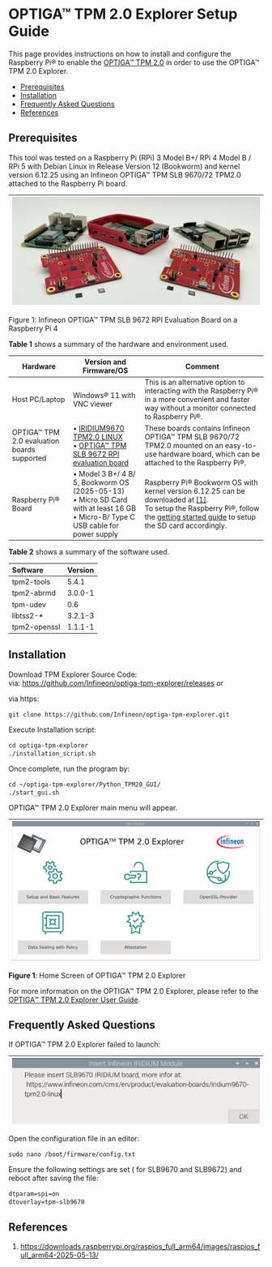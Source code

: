 # **OPTIGA™ TPM 2.0 Explorer Setup Guide**

This page provides instructions on how to install and configure the Raspberry Pi® to enable the [OPTIGA™ TPM 2.0](https://www.infineon.com/cms/en/product/security-smart-card-solutions/optiga-embedded-security-solutions/optiga-tpm/?redirId=39899/) in order to use the OPTIGA™ TPM 2.0 Explorer.

- [Prerequisites](#prerequisites)
- [Installation](#installation)
- [Frequently Asked Questions](#frequently-asked-questions)
- [References](#references)

## Prerequisites 

This tool was tested on a Raspberry Pi (RPi) 3 Model B+/ RPi 4 Model B / RPi 5 with Debian Linux in Release Version 12 (Bookworm) and kernel version 6.12.25 using an Infineon OPTIGA™ TPM SLB 9670/72 TPM2.0 attached to the Raspberry Pi board.

| ![](images/Overview/TPMRPI4.png) |
| :------------------------------: |

Figure 1: Infineon OPTIGA™ TPM SLB 9672 RPI Evaluation Board on a Raspberry Pi 4



**Table 1** shows a summary of the hardware and environment used.

| Hardware                                    | Version   and Firmware/OS                                    | Comment                                                      |
| ------------------------------------------- | ------------------------------------------------------------ | ------------------------------------------------------------ |
| Host  PC/Laptop                             | Windows® 11 with VNC viewer                                  | This  is an alternative option to interacting with  the Raspberry Pi® in a more convenient and faster way without a monitor connected to Raspberry Pi®. |
| OPTIGA™ TPM 2.0 evaluation boards supported | • [IRIDIUM9670 TPM2.0 LINUX](https://www.infineon.com/cms/en/product/evaluation-boards/iridium9670-tpm2.0-linux/) <br /> • [OPTIGA™ TPM SLB 9672 RPI evaluation board](https://www.infineon.com/cms/en/product/evaluation-boards/optiga-tpm-9672-rpi-eval/) | These  boards contains Infineon OPTIGA™ TPM SLB 9670/72 TPM2.0 mounted on an  easy-to-use hardware board, which can be attached to the Raspberry Pi®. |
| Raspberry  Pi® Board                        | •  Model 3 B+/ 4 B/ 5, Bookworm OS (2025-05-13) <br />  •  Micro SD Card with at least 16 GB <br />  •  Micro-B/ Type C USB cable for power supply | Raspberry Pi® Bookworm OS with kernel version 6.12.25  can be downloaded at [[1]](#references). <br />To setup the Raspberry Pi®, follow the [getting started guide](https://www.raspberrypi.com/documentation/computers/getting-started.html#raspberry-pi-imager) to setup the SD card accordingly. |

**Table 2** shows a summary of the software used.

| Software     | Version |
| :----------- | ------- |
| tpm2-tools   | 5.4.1   |
| tpm2-abrmd   | 3.0.0-1 |
| tpm-udev     | 0.6     |
| libtss2-*    | 3.2.1-3 |
| tpm2-openssl | 1.1.1-1 |

## Installation  

Download TPM Explorer Source Code:  
via: https://github.com/Infineon/optiga-tpm-explorer/releases
or 

via https:
```shell
git clone https://github.com/Infineon/optiga-tpm-explorer.git
```
Execute Installation script:
```shell
cd optiga-tpm-explorer
./installation_script.sh
```

Once complete, run the program by:

```shell
cd ~/optiga-tpm-explorer/Python_TPM20_GUI/
./start_gui.sh
```
OPTIGA™ TPM 2.0 Explorer main menu will appear.

| ![](images/Setup/MainScreen.png) |
| ------------------------------------------------------- |

**Figure 1**: Home Screen of OPTIGA™ TPM 2.0 Explorer

For more information on the OPTIGA™ TPM 2.0 Explorer, please refer to the [OPTIGA™ TPM 2.0 Explorer User Guide](./User%20Guide.md).

## Frequently Asked Questions 

If OPTIGA™ TPM 2.0 Explorer failed to launch:

| ![](images/Setup/insert_tpm_module.png) |
| :-------------------------------------: |

Open the configuration file in an editor:  

```shell
sudo nano /boot/firmware/config.txt   
```

Ensure the following settings are set ( for SLB9670 and SLB9672) and reboot after saving the file: 

```shell
dtparam=spi=on
dtoverlay=tpm-slb9670
```

## References

1.  https://downloads.raspberrypi.org/raspios_full_arm64/images/raspios_full_arm64-2025-05-13/
